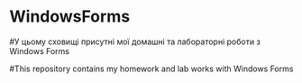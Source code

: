 # WindowsForms

#У цьому сховищі присутні мої домашні та лабораторні роботи з Windows Forms

#This repository contains my homework and lab works with Windows Forms
